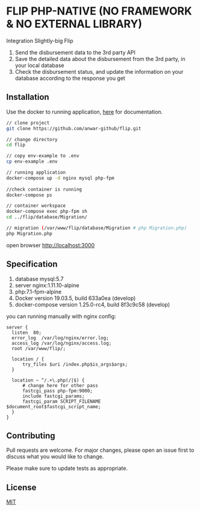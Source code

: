 # FLIP PHP-NATIVE (NO FRAMEWORK & NO EXTERNAL LIBRARY)

Integration Slightly-big Flip

1. Send the disbursement data to the 3rd party API
2. Save the detailed data about the disbursement from the 3rd party, in your local database
3. Check the disbursement status, and update the information on your database according to the response you get

## Installation
Use the docker to running application, [here](https://docs.docker.com/install/) for documentation.


```bash
// clone project
git clone https://github.com/anwar-github/flip.git

// change directory
cd flip

// copy env-example to .env
cp env-example .env

// running application
docker-compose up -d nginx mysql php-fpm
 
//check container is running
docker-compose ps

// container workspace
docker-compose exec php-fpm sh
cd ../flip/database/Migration/

// migration (/var/www/flip/database/Migration # php Migration.php)
php Migration.php

```

open browser [http://localhost:3000](http://localhost:3000)

## Specification
1. database mysql:5.7
2. server nginx:1.11.10-alpine
3. php:7.1-fpm-alpine
4. Docker version 19.03.5, build 633a0ea (develop)
5. docker-compose version 1.25.0-rc4, build 8f3c9c58 (develop)

you can running manually with nginx config:

```
server {
  listen  80;
  error_log  /var/log/nginx/error.log;
  access_log /var/log/nginx/access.log;
  root /var/www/flip/;

  location / {
      try_files $uri /index.php$is_args$args;
  }

  location ~ ^/.+\.php(/|$) {
      # change here for other pass
      fastcgi_pass php-fpm:9000;
      include fastcgi_params;
      fastcgi_param SCRIPT_FILENAME $document_root$fastcgi_script_name;
  }
}
```




## Contributing
Pull requests are welcome. For major changes, please open an issue first to discuss what you would like to change.

Please make sure to update tests as appropriate.

## License
[MIT](https://choosealicense.com/licenses/mit/)
